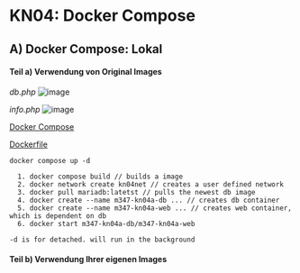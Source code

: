 # KN04: Docker Compose
## A) Docker Compose: Lokal 


#### Teil a) Verwendung von Original Images

*db.php*
![image](https://github.com/user-attachments/assets/ee862e98-61bf-4ac6-951b-1bc75cf891e1)

*info.php*
![image](https://github.com/user-attachments/assets/13434b12-2635-4b74-91a0-398e36a62e16)


[Docker Compose](TaskA/docker-compose.yaml)

[Dockerfile](TaskA/web/Dockerfile)


```
docker compose up -d

  1. docker compose build // builds a image
  2. docker network create kn04net // creates a user defined network
  3. docker pull mariadb:latetst // pulls the newest db image
  4. docker create --name m347-kn04a-db ... // creates db container
  5. docker create --name m347-kn04a-web ... // creates web container, which is dependent on db
  6. docker start m347-kn04a-db/m347-kn04a-web

-d is for detached. will run in the background
```


#### Teil b) Verwendung Ihrer eigenen Images
